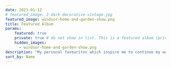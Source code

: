 ```yaml
---
date: 2023-01-12
# featured_image: 2-dark-decorative-vintage.jpg
featured_image: windsor-home-and-garden-show.png
title: Featured Album
params:
    featured: true
    private: true # do not show in list. This is a featured album (private) only shown on the homepage.
    hidden_images:
      - windsor-home-and-garden-show.png
description: "My personal favourites which inspire me to continue my work!"
sort_by: Name
---
```

